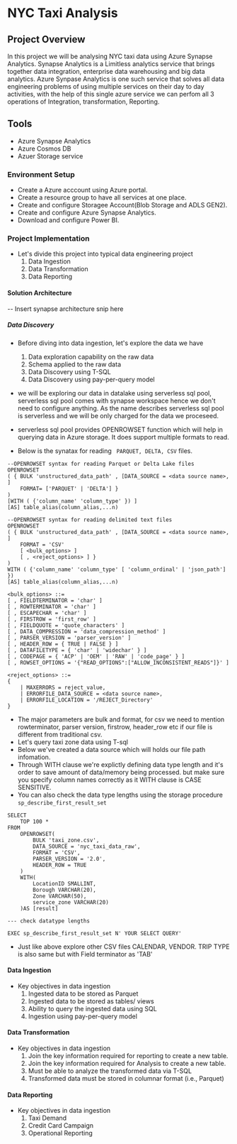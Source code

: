 # NYC Taxi Analysis

## Project Overview
In this project we will be analysing NYC taxi data using Azure Synapse Analytics. Synapse Analytics is a Limitless analytics service that brings together data integration, enterprise data warehousing and big data analytics. Azure Synpase Analytics is one such service that solves all data engineering problems of using multiple services on their day to day activities, with the help of this single azure service we can perfom all 3 operations of Integration, transformation, Reporting.

## Tools

- Azure Synapse Analytics
- Azure Cosmos DB
- Azuer Storage service

### Environment Setup

- Create a Azure acccount using Azure portal.
- Create a resource group to have all services at one place.
- Create and configure Storagee Account(Blob Storage and ADLS GEN2).
- Create and configure Azure Synapse Analytics.
- Download and configure Power BI.

### Project Implementation

- Let's divide this project into typical data engineering project
  1. Data Ingestion
  2. Data Transformation
  3. Data Reporting

#### Solution Architecture

-- Insert synapse architecture snip here


##### Data Discovery

- Before diving into data ingestion, let's explore the data we have
  1. Data exploration capability on the raw data
  2. Schema applied to the raw data
  3. Data Discovery using T-SQL
  4. Data Discovery using pay-per-query model
  
- we will be exploring our data in datalake using serverless sql pool, serverless sql pool comes with synapse workspace hence we don't need to configure anything. As the name describes serverless sql pool is serverless and we will be only charged for the data we proceseed.
- serverless sql pool provides OPENROWSET function which will help in querying data in Azure storage. It does support multiple formats to read.
- Below is the synatax for reading `` PARQUET, DELTA, CSV`` files.
  
```
--OPENROWSET syntax for reading Parquet or Delta Lake files
OPENROWSET  
( { BULK 'unstructured_data_path' , [DATA_SOURCE = <data source name>, ]
    FORMAT= ['PARQUET' | 'DELTA'] }  
)  
[WITH ( {'column_name' 'column_type' }) ]
[AS] table_alias(column_alias,...n)

--OPENROWSET syntax for reading delimited text files
OPENROWSET  
( { BULK 'unstructured_data_path' , [DATA_SOURCE = <data source name>, ] 
    FORMAT = 'CSV'
    [ <bulk_options> ]
    [ , <reject_options> ] }  
)  
WITH ( {'column_name' 'column_type' [ 'column_ordinal' | 'json_path'] })  
[AS] table_alias(column_alias,...n)
 
<bulk_options> ::=  
[ , FIELDTERMINATOR = 'char' ]    
[ , ROWTERMINATOR = 'char' ] 
[ , ESCAPECHAR = 'char' ] 
[ , FIRSTROW = 'first_row' ]     
[ , FIELDQUOTE = 'quote_characters' ]
[ , DATA_COMPRESSION = 'data_compression_method' ]
[ , PARSER_VERSION = 'parser_version' ]
[ , HEADER_ROW = { TRUE | FALSE } ]
[ , DATAFILETYPE = { 'char' | 'widechar' } ]
[ , CODEPAGE = { 'ACP' | 'OEM' | 'RAW' | 'code_page' } ]
[ , ROWSET_OPTIONS = '{"READ_OPTIONS":["ALLOW_INCONSISTENT_READS"]}' ]

<reject_options> ::=  
{  
    | MAXERRORS = reject_value,  
    | ERRORFILE_DATA_SOURCE = <data source name>,
    | ERRORFILE_LOCATION = '/REJECT_Directory'
}
```

- The major parameters are bulk and format, for csv we need to mention rowterminator, parser version, firstrow, header_row etc if our file is different from traditional csv.
- Let's query taxi zone data using T-sql
- Below we've created a data source which will holds our file path infomation.
- Through WITH clause we're explictly defining data type length and it's order to save amount of data/memory being processed. but make sure you specify column names correctly as it WITH clause is CASE SENSITIVE.
- You can also check the data type lengths using the storage procedure ``sp_describe_first_result_set``
  
```
SELECT
    TOP 100 *
FROM
    OPENROWSET(
        BULK 'taxi_zone.csv',
        DATA_SOURCE = 'nyc_taxi_data_raw',
        FORMAT = 'CSV',
        PARSER_VERSION = '2.0',
        HEADER_ROW = TRUE
    ) 
    WITH(
        LocationID SMALLINT,
        Borough VARCHAR(20),
        Zone VARCHAR(50),
        service_zone VARCHAR(20)
    )AS [result]

--- check datatype lengths

EXEC sp_describe_first_result_set N' YOUR SELECT QUERY'

```
- Just like above explore other CSV files CALENDAR, VENDOR. TRIP TYPE is also same but with Field terminator as 'TAB'
  
 #### Data Ingestion

 - Key objectives in data ingestion
   1. Ingested data to be stored as Parquet
   2. Ingested data to be stored as tables/ views
   3. Ability to query the ingested data using SQL
   4. Ingestion using pay-per-query model

 #### Data Transformation

  - Key objectives in data ingestion
    1. Join the key information required for reporting to create a new table.
    2. Join the key information required for Analysis to create a new table.
    3. Must be able to analyze the transformed data via T-SQL
    4. Transformed data must be stored in columnar format (i.e., Parquet)

 #### Data Reporting

  - Key objectives in data ingestion
    1. Taxi Demand
    2. Credit Card Campaign
    3. Operational Reporting
   
